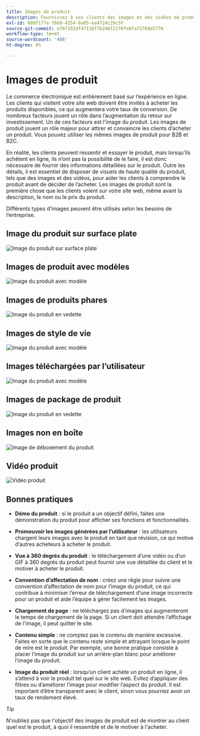 ```yaml
---
title: Images de produit
description: Fournissez à vos clients des images et des vidéos de produits de haute qualité pour augmenter les taux de conversation.
exl-id: 080f177e-f668-4154-8a05-ea4724c29c5f
source-git-commit: e76f101df47116f7b246f21f0fe0fa72769d2776
workflow-type: tm+mt
source-wordcount: '488'
ht-degree: 0%

---
```


# Images de produit

Le commerce électronique est entièrement basé sur l’expérience en ligne. Les clients qui visitent votre site web doivent être invités à acheter les produits disponibles, ce qui augmentera votre taux de conversion. De nombreux facteurs jouent un rôle dans l’augmentation du retour sur investissement. Un de ces facteurs est l&#39;image du produit. Les images de produit jouent un rôle majeur pour attirer et convaincre les clients d’acheter un produit. Vous pouvez utiliser les mêmes images de produit pour B2B et B2C.

En réalité, les clients peuvent ressentir et essayer le produit, mais lorsqu’ils achètent en ligne, ils n’ont pas la possibilité de le faire, il est donc nécessaire de fournir des informations détaillées sur le produit. Outre les détails, il est essentiel de disposer de visuels de haute qualité du produit, tels que des images et des vidéos, pour aider les clients à comprendre le produit avant de décider de l’acheter. Les images de produit sont la première chose que les clients voient sur votre site web, même avant la description, le nom ou le prix du produit.

Différents types d’images peuvent être utilisés selon les besoins de l’entreprise.

## Image du produit sur surface plate

![Image du produit sur surface plate](../../assets/playbooks/product-image-flat.png)

## Images de produit avec modèles

![Image du produit avec modèle](../../assets/playbooks/product-image-model.png)

## Images de produits phares

![Image du produit en vedette](../../assets/playbooks/product-image-feature.png)

## Images de style de vie

![Image du produit avec modèle](../../assets/playbooks/product-image-lifestyle.png)

## Images téléchargées par l’utilisateur

![Image du produit avec modèle](../../assets/playbooks/product-image-user-upload.png)

## Images de package de produit

![Image du produit en vedette](../../assets/playbooks/product-image-packaging.png)

## Images non en boîte

![Image de déboxement du produit](../../assets/playbooks/product-image-unboxing.png)

## Vidéo produit

![Vidéo produit](../../assets/playbooks/product-video.png)

## Bonnes pratiques

- **Démo du produit** : si le produit a un objectif défini, faites une démonstration du produit pour afficher ses fonctions et fonctionnalités.

- **Promouvoir les images générées par l’utilisateur** : les utilisateurs chargent leurs images avec le produit en tant que révision, ce qui motive d’autres acheteurs à acheter le produit.

- **Vue à 360 degrés du produit** : le téléchargement d’une vidéo ou d’un GIF à 360 degrés du produit peut fournir une vue détaillée du client et le motiver à acheter le produit.

- **Convention d’affectation de nom** : créez une règle pour suivre une convention d’affectation de nom pour l’image du produit, ce qui contribue à minimiser l’erreur de téléchargement d’une image incorrecte pour un produit et aide l’équipe à gérer facilement les images.

- **Chargement de page** : ne téléchargez pas d’images qui augmenteront le temps de chargement de la page. Si un client doit attendre l’affichage de l’image, il peut quitter le site.

- **Contenu simple** : ne comptez pas le contenu de manière excessive. Faites en sorte que le contenu reste simple et attrayant lorsque le point de mire est le produit. Par exemple, une bonne pratique consiste à placer l’image du produit sur un arrière-plan blanc pour améliorer l’image du produit.

- **Image du produit réel** : lorsqu’un client achète un produit en ligne, il s’attend à voir le produit tel quel sur le site web. Évitez d’appliquer des filtres ou d’améliorer l’image pour modifier l’aspect du produit. Il est important d’être transparent avec le client, sinon vous pourriez avoir un taux de rendement élevé.

>[!TIP]
>
>N&#39;oubliez pas que l&#39;objectif des images de produit est de montrer au client quel est le produit, à quoi il ressemble et de le motiver à l&#39;acheter.
